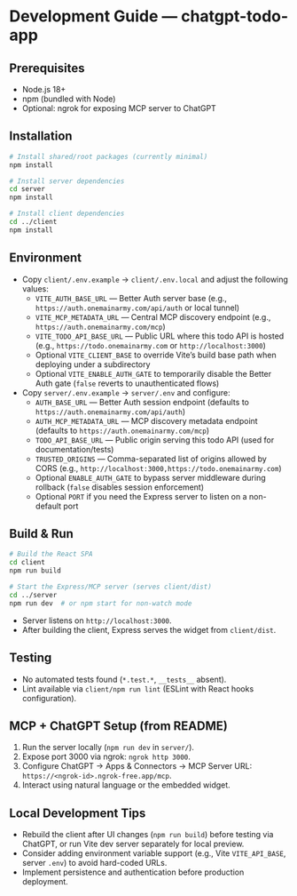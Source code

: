 # Development Guide — chatgpt-todo-app

## Prerequisites
- Node.js 18+
- npm (bundled with Node)
- Optional: ngrok for exposing MCP server to ChatGPT

## Installation
```bash
# Install shared/root packages (currently minimal)
npm install

# Install server dependencies
cd server
npm install

# Install client dependencies
cd ../client
npm install
```

## Environment
- Copy `client/.env.example` → `client/.env.local` and adjust the following values:
  - `VITE_AUTH_BASE_URL` — Better Auth server base (e.g., `https://auth.onemainarmy.com/api/auth` or local tunnel)
  - `VITE_MCP_METADATA_URL` — Central MCP discovery endpoint (e.g., `https://auth.onemainarmy.com/mcp`)
  - `VITE_TODO_API_BASE_URL` — Public URL where this todo API is hosted (e.g., `https://todo.onemainarmy.com` or `http://localhost:3000`)
  - Optional `VITE_CLIENT_BASE` to override Vite’s build base path when deploying under a subdirectory
  - Optional `VITE_ENABLE_AUTH_GATE` to temporarily disable the Better Auth gate (`false` reverts to unauthenticated flows)
- Copy `server/.env.example` → `server/.env` and configure:
  - `AUTH_BASE_URL` — Better Auth session endpoint (defaults to `https://auth.onemainarmy.com/api/auth`)
  - `AUTH_MCP_METADATA_URL` — MCP discovery metadata endpoint (defaults to `https://auth.onemainarmy.com/mcp`)
  - `TODO_API_BASE_URL` — Public origin serving this todo API (used for documentation/tests)
  - `TRUSTED_ORIGINS` — Comma-separated list of origins allowed by CORS (e.g., `http://localhost:3000,https://todo.onemainarmy.com`)
  - Optional `ENABLE_AUTH_GATE` to bypass server middleware during rollback (`false` disables session enforcement)
  - Optional `PORT` if you need the Express server to listen on a non-default port

## Build & Run
```bash
# Build the React SPA
cd client
npm run build

# Start the Express/MCP server (serves client/dist)
cd ../server
npm run dev  # or npm start for non-watch mode
```
- Server listens on `http://localhost:3000`.
- After building the client, Express serves the widget from `client/dist`.

## Testing
- No automated tests found (`*.test.*`, `__tests__` absent).
- Lint available via `client/npm run lint` (ESLint with React hooks configuration).

## MCP + ChatGPT Setup (from README)
1. Run the server locally (`npm run dev` in `server/`).
2. Expose port 3000 via ngrok: `ngrok http 3000`.
3. Configure ChatGPT → Apps & Connectors → MCP Server URL: `https://<ngrok-id>.ngrok-free.app/mcp`.
4. Interact using natural language or the embedded widget.

## Local Development Tips
- Rebuild the client after UI changes (`npm run build`) before testing via ChatGPT, or run Vite dev server separately for local preview.
- Consider adding environment variable support (e.g., Vite `VITE_API_BASE`, server `.env`) to avoid hard-coded URLs.
- Implement persistence and authentication before production deployment.
